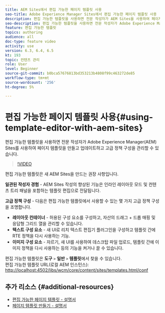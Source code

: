 ```yaml
---
title: AEM Sites에서 편집 가능한 페이지 템플릿 사용
seo-title: Adobe Experience Manager Sites에서 편집 가능한 페이지 템플릿 사용
description: 편집 가능한 템플릿을 사용하면 전문 작성자가 AEM Sites을 사용하여 페이지 템플릿을 만들고 업데이트하고 고급 정책 구성을 관리할 수 있습니다.
seo-description: 편집 가능한 템플릿을 사용하면 전문 작성자가 Adobe Experience Manager Sites을 사용하여 페이지 템플릿을 만들고 업데이트하고 고급 정책 구성을 관리할 수 있습니다.
feature: 편집 가능한 템플릿
topics: authoring
audience: all
doc-type: feature video
activity: use
version: 6.3, 6.4, 6.5
kt: 193
topic: 컨텐츠 관리
role: User
level: Beginner
source-git-commit: b0bca57676813bd353213b4808f99c463272de85
workflow-type: tm+mt
source-wordcount: '256'
ht-degree: 5%

---
```



# 편집 가능한 페이지 템플릿 사용{#using-template-editor-with-aem-sites}

편집 가능한 템플릿을 사용하면 전문 작성자가 Adobe Experience Manager(AEM) Sites를 사용하여 페이지 템플릿을 만들고 업데이트하고 고급 정책 구성을 관리할 수 있습니다.

>[!VIDEO](https://video.tv.adobe.com/v/326784/?quality=12&learn=on)

편집 가능한 템플릿은 새 AEM Sites을 만드는 권장 사항입니다.

**일관된 작성자 경험**  - AEM Sites 작성의 향상된 기능은 인라인 레이아웃 모드 및 컨텐츠 트리 패널을 포함하는 템플릿 편집으로 전달됩니다.

**고급 정책 구성**  - 다음은 편집 가능한 템플릿에서 사용할 수 있는 몇 가지 고급 정책 구성을 조명합니다.

* **레이아웃 컨테이너**  - 허용된 구성 요소를 구성하고, 자산의 드래그 + 드롭 매핑 및 응답형 그리드 열을 관리할 수 있습니다.
* **텍스트 구성 요소**  - 새 UI로 리치 텍스트 편집기 플러그인을 구성하고 템플릿 간에 RTE 정책을 다시 사용하는 기능.
* **이미지 구성 요소**  - 자르기, 새 UI를 사용하여 데스크탑 파일 업로드, 템플릿 간에 이미지 정책을 다시 사용하는 등의 기능을 켜거나 끌 수 있습니다.

편집 가능한 템플릿은 **도구** `>` **일반** `>` **템플릿**&#x200B;에서 찾을 수 있습니다.\
편집 가능한 템플릿 URL(로컬 AEM 인스턴스): [http://localhost:4502/libs/wcm/core/content/sites/templates.html/conf](http://localhost:4502/libs/wcm/core/content/sites/templates.html/conf)

## 추가 리소스 {#additional-resources}

* [편집 가능한 페이지 템플릿 - 설명서](https://docs.adobe.com/content/help/en/experience-manager-65/developing/platform/templates/page-templates-editable.html)
* [페이지 템플릿 만들기 - 설명서](https://docs.adobe.com/content/help/en/experience-manager-65/authoring/siteandpage/templates.html)
